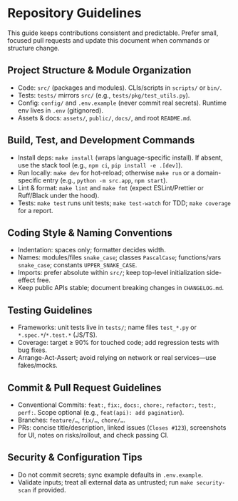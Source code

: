 # Repository Guidelines

This guide keeps contributions consistent and predictable. Prefer small, focused pull requests and update this document when commands or structure change.

## Project Structure & Module Organization
- Code: `src/` (packages and modules). CLIs/scripts in `scripts/` or `bin/`.
- Tests: `tests/` mirrors `src/` (e.g., `tests/pkg/test_utils.py`).
- Config: `config/` and `.env.example` (never commit real secrets). Runtime env lives in `.env` (gitignored).
- Assets & docs: `assets/`, `public/`, `docs/`, and root `README.md`.

## Build, Test, and Development Commands
- Install deps: `make install` (wraps language-specific install). If absent, use the stack tool (e.g., `npm ci`, `pip install -e .[dev]`).
- Run locally: `make dev` for hot-reload; otherwise `make run` or a domain-specific entry (e.g., `python -m src.app`, `npm start`).
- Lint & format: `make lint` and `make fmt` (expect ESLint/Prettier or Ruff/Black under the hood).
- Tests: `make test` runs unit tests; `make test-watch` for TDD; `make coverage` for a report.

## Coding Style & Naming Conventions
- Indentation: spaces only; formatter decides width.
- Names: modules/files `snake_case`; classes `PascalCase`; functions/vars `snake_case`; constants `UPPER_SNAKE_CASE`.
- Imports: prefer absolute within `src/`; keep top-level initialization side-effect free.
- Keep public APIs stable; document breaking changes in `CHANGELOG.md`.

## Testing Guidelines
- Frameworks: unit tests live in `tests/`; name files `test_*.py` or `*.spec.*`/`*.test.*` (JS/TS).
- Coverage: target ≥ 90% for touched code; add regression tests with bug fixes.
- Arrange-Act-Assert; avoid relying on network or real services—use fakes/mocks.

## Commit & Pull Request Guidelines
- Conventional Commits: `feat:`, `fix:`, `docs:`, `chore:`, `refactor:`, `test:`, `perf:`. Scope optional (e.g., `feat(api): add pagination`).
- Branches: `feature/…`, `fix/…`, `chore/…`.
- PRs: concise title/description, linked issues (`Closes #123`), screenshots for UI, notes on risks/rollout, and check passing CI.

## Security & Configuration Tips
- Do not commit secrets; sync example defaults in `.env.example`.
- Validate inputs; treat all external data as untrusted; run `make security-scan` if provided.

